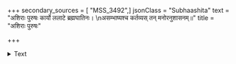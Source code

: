 +++
secondary_sources = [ "MSS_3492",]
jsonClass = "Subhaashita"
text = "अशिराः पुरुषः कार्यो ललाटे ब्रह्मघातिनः।  \nअसम्भाष्यश्च कर्तव्यस् तन् मनोरनुशासनम्॥"
title = "अशिराः पुरुषः"

+++

<details><summary>Text</summary>

अशिराः पुरुषः कार्यो ललाटे ब्रह्मघातिनः।  
असम्भाष्यश्च कर्तव्यस् तन् मनोरनुशासनम्॥
</details>
